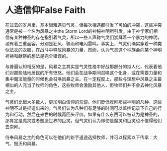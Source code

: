 # 人造信仰False Faith 

在过去的岁月里，基本很难遇见气灵，但每次相遇都引发了可怕的冲突，这些冲突通常是被一个名为风暴之主the
Storm
Lord的神秘神明所引发。由于神学家们相信有某种神圣的存在指引着气灵，所以一些人声称气灵们崇拜着一个暴力的神明，祂有着三重面容，分别是狂风、骤雨和电闪雷鸣。事实上，气灵们确实穿着一种类似法衣的衣服，在战斗中释放风暴的力量，然而，认为气灵这个种族会向某个神明祈祷和献祭的想法是完全错误的。  

与普遍认知相反的是，风暴之主其实是气灵性格中好战那部分的拟人化，代表着他们对那些陆地居民的所有愤怒。他们会在战争期间召唤这个化身，或在需要力量和集中魔法能量的时候也会召唤风暴之主。在一定程度上，那些与理想中风暴之主最相似的人充当了牧师的角色，这些牧师会激励其他人，但牧师们并不会去神化风暴之主。  

气灵们比起大多数人，更加明白信仰的荒谬。他们贬低膜拜那些神明的凡种，这些神明不过是捏造出来的。气灵们认为凡种们有足够的时间可以监控记录下自己的行为和行动，然后在来世的时候再回头评价。如果有什么东西可以被认为是神圣的，那肯定是魔灵或者塑造世界的巨灵，但气灵们认为即使是魔灵和巨灵也不值得他们去崇拜。  

侍奉风暴之主的角色可以在他们的新手道途选择牧师，并可以探索以下传承：大气、毁灭和风暴。
